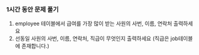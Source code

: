 ### 1시간 동안 문제 풀기

1. employee 테이블에서 급여를 가장 많이 받는 사원의  사번, 이름, 연락처 출력하세요
2. 선동일 사원의 사번, 이름, 연락처, 직급이 무엇인지 출력하세요 (직급은 job테이블에 존재합니다.)